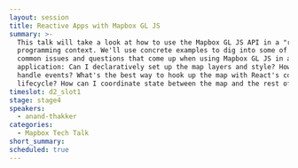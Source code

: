 ```yaml
---
layout: session
title: Reactive Apps with Mapbox GL JS
summary: >-
  This talk will take a look at how to use the Mapbox GL JS API in a "reactive"
  programming context. We'll use concrete examples to dig into some of the
  common issues and questions that come up when using Mapbox GL JS in a React
  application: Can I declaratively set up the map layers and style? How should I
  handle events? What's the best way to hook up the map with React's component
  lifecycle? How can I coordinate state between the map and the rest of my app?
timeslot: d2_slot1
stage: stage4
speakers:
  - anand-thakker
categories:
  - Mapbox Tech Talk
short_summary:
scheduled: true
---
```


